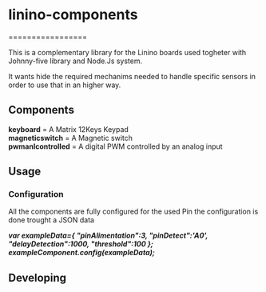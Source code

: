 # linino-components
=================

This is a complementary library for the Linino boards used togheter with Johnny-five library
and Node.Js system.

It wants hide the required mechanims needed to handle specific sensors in order to use
that in an higher way.

## Components

<strong>keyboard</strong>          = A Matrix 12Keys Keypad<br>
<strong>magneticswitch</strong>    = A Magnetic switch<br> 
<strong>pwmanlcontrolled</strong>  = A digital PWM controlled by an analog input<br>


## Usage
### Configuration
All the components are fully configured for the used Pin
the configuration is done trought a JSON data 

<b><i>var exampleData={
		"pinAlimentation":3,
		"pinDetect":'A0',
		"delayDetection":1000,
		"threshold":100
};
exampleComponent.config(exampleData);</b></i>



## Developing
